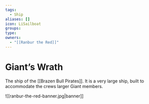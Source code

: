 ```yaml
---
tags:
  - Ship
aliases: []
icon: LiSailboat
groups: 
type: 
owners:
  - "[[Ranbur the Red]]"
---
```


# Giant’s Wrath

The ship of the [[Brazen Bull Pirates]]. It is a very large ship, built to accommodate the crews larger Giant members.

![[ranbur-the-red-banner.jpg|banner]]
